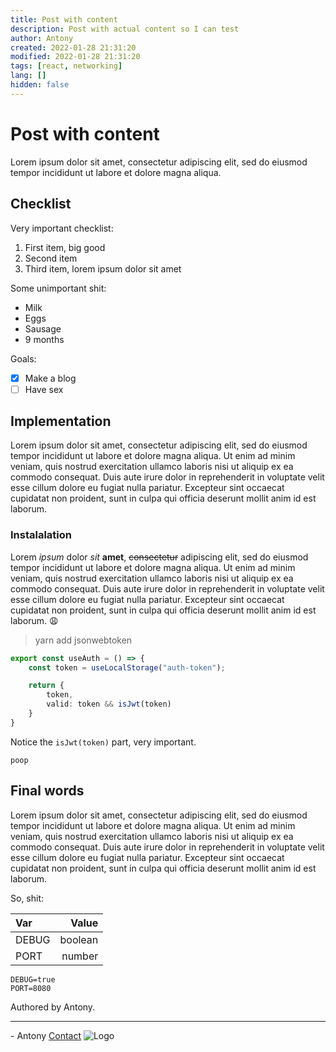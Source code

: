 ```yaml
---
title: Post with content
description: Post with actual content so I can test
author: Antony
created: 2022-01-28 21:31:20
modified: 2022-01-28 21:31:20
tags: [react, networking]
lang: []
hidden: false
---
```


# Post with content
Lorem ipsum dolor sit amet, consectetur adipiscing elit, sed do eiusmod tempor incididunt ut labore et dolore magna aliqua.

## Checklist
Very important checklist:
1. First item, big good
2. Second item
3. Third item, lorem ipsum dolor sit amet

Some unimportant shit:
- Milk
- Eggs
- Sausage
- 9 months

Goals:
- [x] Make a blog
- [ ] Have sex

## Implementation
Lorem ipsum dolor sit amet, consectetur adipiscing elit, sed do eiusmod tempor incididunt ut labore et dolore magna aliqua. Ut enim ad minim veniam, quis nostrud exercitation ullamco laboris nisi ut aliquip ex ea commodo consequat. Duis aute irure dolor in reprehenderit in voluptate velit esse cillum dolore eu fugiat nulla pariatur. Excepteur sint occaecat cupidatat non proident, sunt in culpa qui officia deserunt mollit anim id est laborum.

### Instalalation
Lorem _ipsum_ dolor *sit* **amet**, ~~consectetur~~ adipiscing elit, sed do eiusmod tempor incididunt ut labore et dolore magna aliqua. Ut enim ad minim veniam, quis nostrud exercitation ullamco laboris nisi ut aliquip ex ea commodo consequat. Duis aute irure dolor in reprehenderit in voluptate velit esse cillum dolore eu fugiat nulla pariatur. Excepteur sint occaecat cupidatat non proident, sunt in culpa qui officia deserunt mollit anim id est laborum. :weary:

> yarn add jsonwebtoken

```ts
export const useAuth = () => {
    const token = useLocalStorage("auth-token");

    return {
        token,
        valid: token && isJwt(token)
    }
}
```

Notice the `isJwt(token)` part, very important.

`poop`

## Final words
Lorem ipsum dolor sit amet, consectetur adipiscing elit, sed do eiusmod tempor incididunt ut labore et dolore magna aliqua. Ut enim ad minim veniam, quis nostrud exercitation ullamco laboris nisi ut aliquip ex ea commodo consequat. Duis aute irure dolor in reprehenderit in voluptate velit esse cillum dolore eu fugiat nulla pariatur. Excepteur sint occaecat cupidatat non proident, sunt in culpa qui officia deserunt mollit anim id est laborum.

So, shit:

| Var | Value |
| :-- | ----: |
| DEBUG | boolean |
| PORT | number |

```env
DEBUG=true
PORT=8080
```

Authored by Antony.

---

\- Antony
[Contact](https://antony.contact)
![Logo](https://media.antony.red/logoTransparent.png)

